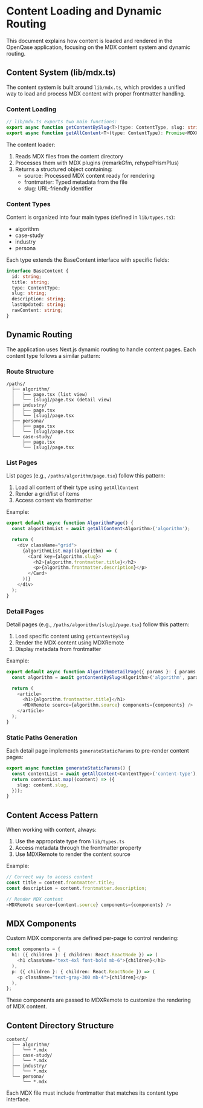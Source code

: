 # Content Loading and Dynamic Routing

This document explains how content is loaded and rendered in the OpenQase application, focusing on the MDX content system and dynamic routing.

## Content System (lib/mdx.ts)

The content system is built around `lib/mdx.ts`, which provides a unified way to load and process MDX content with proper frontmatter handling.

### Content Loading

```typescript
// lib/mdx.ts exports two main functions:
export async function getContentBySlug<T>(type: ContentType, slug: string): Promise<MDXContent<T>>
export async function getAllContent<T>(type: ContentType): Promise<MDXContent<T>[]>
```

The content loader:
1. Reads MDX files from the content directory
2. Processes them with MDX plugins (remarkGfm, rehypePrismPlus)
3. Returns a structured object containing:
   - source: Processed MDX content ready for rendering
   - frontmatter: Typed metadata from the file
   - slug: URL-friendly identifier

### Content Types

Content is organized into four main types (defined in `lib/types.ts`):
- algorithm
- case-study
- industry
- persona

Each type extends the BaseContent interface with specific fields:

```typescript
interface BaseContent {
  id: string;
  title: string;
  type: ContentType;
  slug: string;
  description: string;
  lastUpdated: string;
  rawContent: string;
}
```

## Dynamic Routing

The application uses Next.js dynamic routing to handle content pages. Each content type follows a similar pattern:

### Route Structure

```
/paths/
  ├── algorithm/
  │   ├── page.tsx (list view)
  │   └── [slug]/page.tsx (detail view)
  ├── industry/
  │   ├── page.tsx
  │   └── [slug]/page.tsx
  ├── persona/
  │   ├── page.tsx
  │   └── [slug]/page.tsx
  └── case-study/
      ├── page.tsx
      └── [slug]/page.tsx
```

### List Pages

List pages (e.g., `/paths/algorithm/page.tsx`) follow this pattern:
1. Load all content of their type using `getAllContent`
2. Render a grid/list of items
3. Access content via frontmatter

Example:
```typescript
export default async function AlgorithmPage() {
  const algorithmList = await getAllContent<Algorithm>('algorithm');

  return (
    <div className="grid">
      {algorithmList.map((algorithm) => (
        <Card key={algorithm.slug}>
          <h2>{algorithm.frontmatter.title}</h2>
          <p>{algorithm.frontmatter.description}</p>
        </Card>
      ))}
    </div>
  );
}
```

### Detail Pages

Detail pages (e.g., `/paths/algorithm/[slug]/page.tsx`) follow this pattern:
1. Load specific content using `getContentBySlug`
2. Render the MDX content using MDXRemote
3. Display metadata from frontmatter

Example:
```typescript
export default async function AlgorithmDetailPage({ params }: { params: { slug: string } }) {
  const algorithm = await getContentBySlug<Algorithm>('algorithm', params.slug);

  return (
    <article>
      <h1>{algorithm.frontmatter.title}</h1>
      <MDXRemote source={algorithm.source} components={components} />
    </article>
  );
}
```

### Static Paths Generation

Each detail page implements `generateStaticParams` to pre-render content pages:

```typescript
export async function generateStaticParams() {
  const contentList = await getAllContent<ContentType>('content-type');
  return contentList.map((content) => ({
    slug: content.slug,
  }));
}
```

## Content Access Pattern

When working with content, always:
1. Use the appropriate type from `lib/types.ts`
2. Access metadata through the frontmatter property
3. Use MDXRemote to render the content source

Example:
```typescript
// Correct way to access content
const title = content.frontmatter.title;
const description = content.frontmatter.description;

// Render MDX content
<MDXRemote source={content.source} components={components} />
```

## MDX Components

Custom MDX components are defined per-page to control rendering:

```typescript
const components = {
  h1: ({ children }: { children: React.ReactNode }) => (
    <h1 className="text-4xl font-bold mb-6">{children}</h1>
  ),
  p: ({ children }: { children: React.ReactNode }) => (
    <p className="text-gray-300 mb-4">{children}</p>
  ),
};
```

These components are passed to MDXRemote to customize the rendering of MDX content.

## Content Directory Structure

```
content/
  ├── algorithm/
  │   └── *.mdx
  ├── case-study/
  │   └── *.mdx
  ├── industry/
  │   └── *.mdx
  └── persona/
      └── *.mdx
```

Each MDX file must include frontmatter that matches its content type interface.